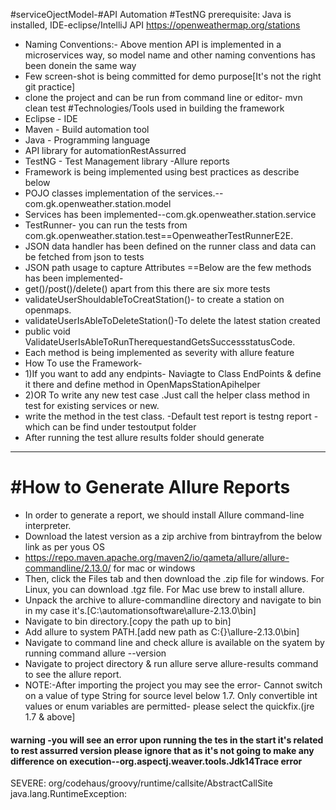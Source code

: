 #serviceOjectModel-#API Automation #TestNG
prerequisite: Java is installed, IDE-eclipse/IntelliJ
API https://openweathermap.org/stations
- Naming Conventions:- Above mention API is implemented in a microservices way, so model name and other naming conventions has been donein the same way
- Few screen-shot is being committed for demo purpose[It's not the right git practice]
- clone the project and can be run from command line or editor- mvn clean test
#Technologies/Tools used in building the framework
- Eclipse - IDE
- Maven - Build automation tool
- Java - Programming language
- API library for automationRestAssurred
- TestNG - Test Management library
-Allure reports
- Framework is being implemented using best practices as describe below
- POJO classes implementation of the services.--com.gk.openweather.station.model
- Services has been implemented--com.gk.openweather.station.service
- TestRunner- you can run the tests from com.gk.openweather.station.test==OpenweatherTestRunnerE2E.
- JSON data handler has been defined on the runner class and data can be fetched from json to tests
- JSON path usage to capture Attributes
==Below are the few methods has been implemented-
- get()/post()/delete() apart from this there are six more tests
- validateUserShouldableToCreatStation()- to create a station on openmaps.
- validateUserIsAbleToDeleteStation()-To delete the latest station created
- public void ValidateUserIsAbleToRunTherequestandGetsSuccessstatusCode.
- Each method is being implemented as severity with allure feature 
- How To use the Framework-
- 1)If you want to add any endpints- Naviagte to Class EndPoints & define it there and define method in OpenMapsStationApihelper
- 2)OR To write any new test case .Just call the helper class method in test for existing services or new.
- write the method in the test class.
-Default test report is testng report -which can be find under testoutput folder
- After running the test allure results folder should generate
-------------------------------
#How to Generate Allure Reports
===============================
- In order to generate a report, we should install Allure command-line interpreter.
- Download the latest version as a zip archive from bintrayfrom the below link as per yous OS
-  https://repo.maven.apache.org/maven2/io/qameta/allure/allure-commandline/2.13.0/ for mac or windows
- Then, click the Files tab and then download the .zip file for windows. For Linux, you can download .tgz file. For Mac use brew to install allure.
- Unpack the archive to allure-commandline directory and navigate to bin in my case it's.[C:\automationsoftware\allure-2.13.0\bin]
- Navigate to bin directory.[copy the path up to bin]
- Add allure to system PATH.[add new path as C:\{}\allure-2.13.0\bin] 
- Navigate to command line and check allure is available on the syatem by running command allure --version 
- Navigate to project directory & run allure serve allure-results command to see the allure report.
- NOTE:-After importing the project you may see the error- Cannot switch on a value of type String for source level below 1.7. Only convertible int values or enum variables are permitted- please select the quickfix.(jre 1.7 & above]
#### warning -you will see an error upon running the tes in the start it's related to rest assurred version please ignore that as it's not going to make any difference on execution--org.aspectj.weaver.tools.Jdk14Trace error
SEVERE: org/codehaus/groovy/runtime/callsite/AbstractCallSite  java.lang.RuntimeException:
